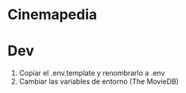 # Cinemapedia

# Dev
1. Copiar el .env.template y renombrarlo a .env
2. Cambiar las variables de entorno (The MovieDB)
